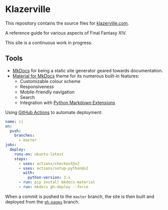 
# Klazerville

This repository contains the source files for [klazerville.com](https://klazerville.com).

A reference guide for various aspects of Final Fantasy XIV.

This site is a continuous work in progress.

## Tools

- [MkDocs](https://www.mkdocs.org/) for being a static site generator geared towards documentation.
- [Material for MkDocs](https://squidfunk.github.io/mkdocs-material/) theme for its numerous built-in features:
  - Customizable colour scheme
  - Responsiveness
  - Mobile-friendly navigation
  - Search
  - Integration with [Python Markdown Extensions](https://python-markdown.github.io/extensions/)

Using [GitHub Actions](https://github.com/features/actions) to automate deployment:

```yml
name: ci
on:
  push:
    branches:
      - master
jobs:
  deploy:
    runs-on: ubuntu-latest
    steps:
      - uses: actions/checkout@v2
      - uses: actions/setup-python@v2
        with:
          python-version: 3.x
      - run: pip install mkdocs-material
      - run: mkdocs gh-deploy --force
```

When a commit is pushed to the `master` branch, the site is then built and deployed from the [`gh-pages`](https://github.com/haothitran/klazerville/tree/gh-pages) branch.
